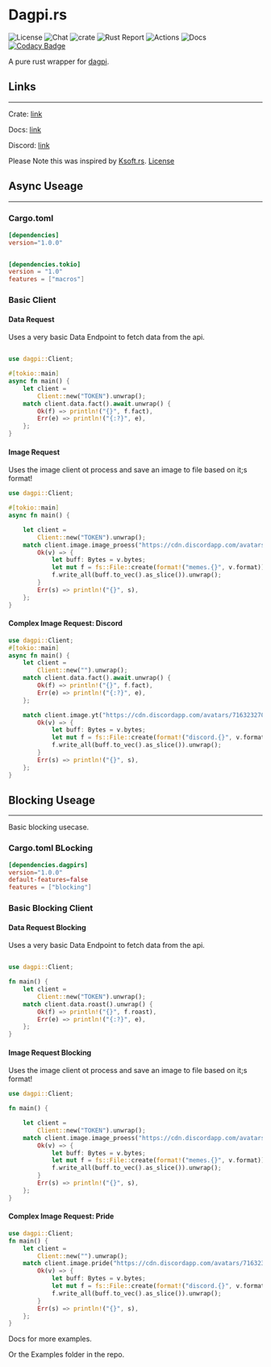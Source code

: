# Dagpi.rs

![License](https://img.shields.io/github/license/Daggy1234/polaroid?color=red) ![Chat](https://img.shields.io/discord/491175207122370581?color=gray&logo=discord) ![crate](https://img.shields.io/crates/v/dagpirs?logo=rust) ![Rust Report](https://rust-reportcard.xuri.me/badge/github.com/daggy1234/dagpirs) ![Actions](https://img.shields.io/github/workflow/status/daggy1234/dagpirs/Continuous%20Integration?logo=github) ![Docs](https://img.shields.io/docsrs/dagpirs?logo=read-the-docs) [![Codacy Badge](https://app.codacy.com/project/badge/Grade/34c8f1ea44dd48c78c19e2937afbcd77)](https://www.codacy.com/gh/Daggy1234/dagpirs/dashboard?utm_source=github.com&amp;utm_medium=referral&amp;utm_content=Daggy1234/dagpirs&amp;utm_campaign=Badge_Grade)

A pure rust wrapper for [dagpi](https://dagpi.xyz).

## Links

---

Crate: [link](https://crates.io/crates/dagpirs)

Docs: [link](https://docs.rs/dagpirs)

Discord: [link](https://server.daggy.tech)

Please Note this was inspired by [Ksoft.rs](https://github.com/KSoft-Si/KSoft.rs). [License](https://github.com/KSoft-Si/KSoft.rs/blob/master/LICENSE)

## Async Useage

---

### Cargo.toml

```toml
[dependencies]
version="1.0.0"


[dependencies.tokio]
version = "1.0"
features = ["macros"]
```

### Basic Client

#### Data Request

Uses a very basic Data Endpoint to fetch data from the api.

```rust

use dagpi::Client;

#[tokio::main]
async fn main() {
    let client =
        Client::new("TOKEN").unwrap();
    match client.data.fact().await.unwrap() {
        Ok(f) => println!("{}", f.fact),
        Err(e) => println!("{:?}", e),
    };
}
```

#### Image Request

Uses the image client ot process and save an image to file based on it;s format!

```rust
use dagpi::Client;

#[tokio::main]
async fn main() {

    let client =
        Client::new("TOKEN").unwrap();
    match client.image.image_proess("https://cdn.discordapp.com/avatars/716323270982631476/fa9fed1ed0d51eb4a15b654f3ae08215.png".to_string(), dagpi::models::ImageManipulation::Wanted).await.unwrap() {
        Ok(v) => {
            let buff: Bytes = v.bytes;
            let mut f = fs::File::create(format!("memes.{}", v.format)).unwrap();
            f.write_all(buff.to_vec().as_slice()).unwrap();
        }
        Err(s) => println!("{}", s),
    };
}
```

#### Complex Image Request: Discord

```rust
use dagpi::Client;
#[tokio::main]
async fn main() {
    let client =
        Client::new("").unwrap();
    match client.data.fact().await.unwrap() {
        Ok(f) => println!("{}", f.fact),
        Err(e) => println!("{:?}", e),
    };

    match client.image.yt("https://cdn.discordapp.com/avatars/716323270982631476/fa9fed1ed0d51eb4a15b654f3ae08215.png".to_string(), "daggy", "Tweeting using dagpi.xyz is so much fun!. Goes great with dagpi.rs", false).await.unwrap() {
        Ok(v) => {
            let buff: Bytes = v.bytes;
            let mut f = fs::File::create(format!("discord.{}", v.format)).unwrap();
            f.write_all(buff.to_vec().as_slice()).unwrap();
        }
        Err(s) => println!("{}", s),
    };
}
```

## Blocking Useage

---

Basic blocking usecase.

### Cargo.toml BLocking

```toml
[dependencies.dagpirs]
version="1.0.0"
default-features=false
features = ["blocking"]
```

### Basic Blocking Client

#### Data Request Blocking

Uses a very basic Data Endpoint to fetch data from the api.

```rust

use dagpi::Client;

fn main() {
    let client =
        Client::new("TOKEN").unwrap();
    match client.data.roast().unwrap() {
        Ok(f) => println!("{}", f.roast),
        Err(e) => println!("{:?}", e),
    };
}
```

#### Image Request Blocking

Uses the image client ot process and save an image to file based on it;s format!

```rust
use dagpi::Client;

fn main() {

    let client =
        Client::new("TOKEN").unwrap();
    match client.image.image_proess("https://cdn.discordapp.com/avatars/716323270982631476/fa9fed1ed0d51eb4a15b654f3ae08215.png".to_string(), dagpi::models::ImageManipulation::Wasted).unwrap() {
        Ok(v) => {
            let buff: Bytes = v.bytes;
            let mut f = fs::File::create(format!("memes.{}", v.format)).unwrap();
            f.write_all(buff.to_vec().as_slice()).unwrap();
        }
        Err(s) => println!("{}", s),
    };
}
```

#### Complex Image Request: Pride

```rust
use dagpi::Client;
fn main() {
    let client =
        Client::new("").unwrap();
    match client.image.pride("https://cdn.discordapp.com/avatars/716323270982631476/fa9fed1ed0d51eb4a15b654f3ae08215.png".to_string(), dagpi::models::Pride::Bisexual).unwrap() {
        Ok(v) => {
            let buff: Bytes = v.bytes;
            let mut f = fs::File::create(format!("discord.{}", v.format)).unwrap();
            f.write_all(buff.to_vec().as_slice()).unwrap();
        }
        Err(s) => println!("{}", s),
    };
}
```

Docs for more examples.

Or the Examples folder in the repo.
